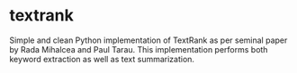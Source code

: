 # textrank
Simple and clean Python implementation of TextRank as per seminal paper by Rada Mihalcea and Paul Tarau. This implementation performs both keyword extraction as well as text summarization.
